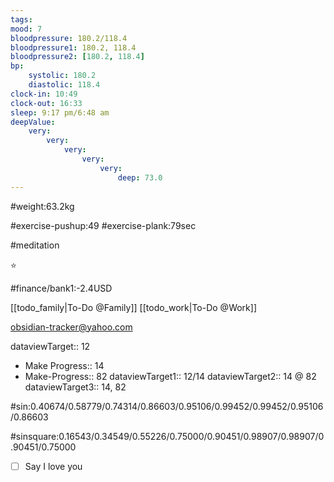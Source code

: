 ```yaml
---
tags: 
mood: 7
bloodpressure: 180.2/118.4
bloodpressure1: 180.2, 118.4
bloodpressure2: [180.2, 118.4]
bp:
    systolic: 180.2
    diastolic: 118.4
clock-in: 10:49
clock-out: 16:33
sleep: 9:17 pm/6:48 am
deepValue: 
    very: 
        very: 
            very: 
                very: 
                    very: 
                        deep: 73.0
---
```


#weight:63.2kg

#exercise-pushup:49
#exercise-plank:79sec

#meditation

⭐


#finance/bank1:-2.4USD

[[todo_family|To-Do @Family]]
[[todo_work|To-Do @Work]]

obsidian-tracker@yahoo.com


dataviewTarget:: 12
- Make Progress:: 14
- Make-Progress:: 82
dataviewTarget1:: 12/14
dataviewTarget2:: 14 @ 82
dataviewTarget3:: 14, 82

#sin:0.40674/0.58779/0.74314/0.86603/0.95106/0.99452/0.99452/0.95106/0.86603

#sinsquare:0.16543/0.34549/0.55226/0.75000/0.90451/0.98907/0.98907/0.90451/0.75000

- [ ] Say I love you

